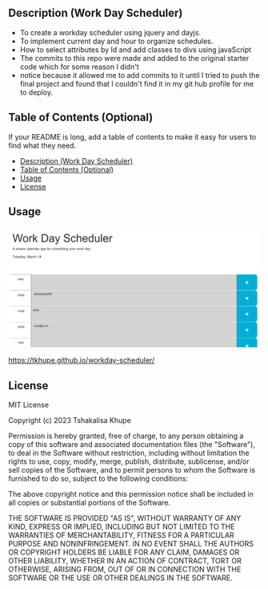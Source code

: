 
## Description (Work Day Scheduler)

- To create a workday scheduler using jquery and dayjs. 
- To implement current day and hour to organize schedules.
- How to select attributes by Id and add classes to divs using javaScript
- The commits to this repo were made and added to the original starter code which for some reason I didn't
- notice because it allowed me to add commits to it until I tried to push the final project and found that I couldn't find it in my git hub profile for me to deploy.

## Table of Contents (Optional)

If your README is long, add a table of contents to make it easy for users to find what they need.

- [Description (Work Day Scheduler)](#description-work-day-scheduler)
- [Table of Contents (Optional)](#table-of-contents-optional)
- [Usage](#usage)
- [License](#license)


## Usage

![alt text](assets/images/screenshot.png)

https://tkhupe.github.io/workday-scheduler/

## License

MIT License

Copyright (c) 2023 Tshakalisa Khupe

Permission is hereby granted, free of charge, to any person obtaining a copy
of this software and associated documentation files (the "Software"), to deal
in the Software without restriction, including without limitation the rights
to use, copy, modify, merge, publish, distribute, sublicense, and/or sell
copies of the Software, and to permit persons to whom the Software is
furnished to do so, subject to the following conditions:

The above copyright notice and this permission notice shall be included in all
copies or substantial portions of the Software.

THE SOFTWARE IS PROVIDED "AS IS", WITHOUT WARRANTY OF ANY KIND, EXPRESS OR
IMPLIED, INCLUDING BUT NOT LIMITED TO THE WARRANTIES OF MERCHANTABILITY,
FITNESS FOR A PARTICULAR PURPOSE AND NONINFRINGEMENT. IN NO EVENT SHALL THE
AUTHORS OR COPYRIGHT HOLDERS BE LIABLE FOR ANY CLAIM, DAMAGES OR OTHER
LIABILITY, WHETHER IN AN ACTION OF CONTRACT, TORT OR OTHERWISE, ARISING FROM,
OUT OF OR IN CONNECTION WITH THE SOFTWARE OR THE USE OR OTHER DEALINGS IN THE
SOFTWARE.
